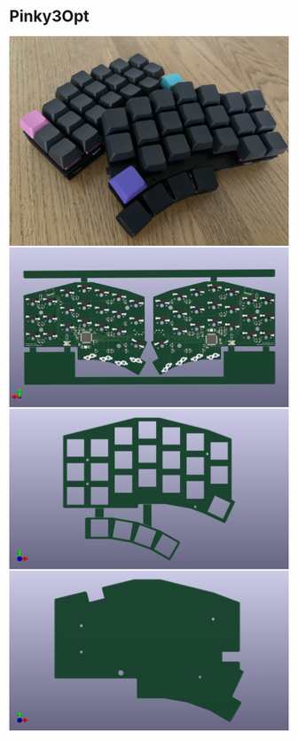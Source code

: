 # Pinky3Opt

![Pinky3Opt](./Pinky3Opt.jpg)
![pcb](./pcb.jpg)
![top](./top.jpg)
![bottom](./bottom.jpg)
